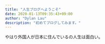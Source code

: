 ```yaml
---
title: "人生ブログへようこそ"
date: 2020-01-13T09:35:43+09:00
author: "Dylan Lau"
description: "初めてブログしてみます。"
---
```


やはり外国人が日本に住んでいるの人生は面白い。
